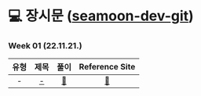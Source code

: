 # 💻 장시문 ([seamoon-dev-git](https://github.com/seamoon-dev-git))

### Week 01 (22.11.21.)

| 유형 | 제목 | 풀이 | Reference Site | 
| :-------: | :------------------------------------------------------------------------: | :--------------------------------------------------------------------------------------------------------------------------------------------------------------------: | :------------------------------------------------------------------: |
| - | <a href="#">-</a>  | <a href="#">🔗</a>  | <a href="#">:bookmark:</a> |
<br>
